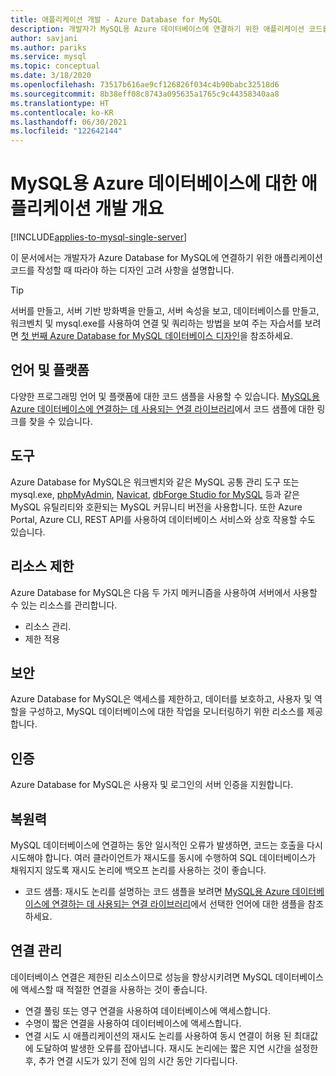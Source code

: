 ```yaml
---
title: 애플리케이션 개발 - Azure Database for MySQL
description: 개발자가 MySQL용 Azure 데이터베이스에 연결하기 위한 애플리케이션 코드를 작성할 때 따라야 하는 디자인 고려 사항을 소개합니다.
author: savjani
ms.author: pariks
ms.service: mysql
ms.topic: conceptual
ms.date: 3/18/2020
ms.openlocfilehash: 73517b616ae9cf126826f034c4b90babc32518d6
ms.sourcegitcommit: 8b38eff08c8743a095635a1765c9c44358340aa8
ms.translationtype: HT
ms.contentlocale: ko-KR
ms.lasthandoff: 06/30/2021
ms.locfileid: "122642144"
---
```

# <a name="application-development-overview-for-azure-database-for-mysql"></a>MySQL용 Azure 데이터베이스에 대한 애플리케이션 개발 개요 

[!INCLUDE[applies-to-mysql-single-server](includes/applies-to-mysql-single-server.md)]

이 문서에서는 개발자가 Azure Database for MySQL에 연결하기 위한 애플리케이션 코드를 작성할 때 따라야 하는 디자인 고려 사항을 설명합니다. 

> [!TIP]
> 서버를 만들고, 서버 기반 방화벽을 만들고, 서버 속성을 보고, 데이터베이스를 만들고, 워크벤치 및 mysql.exe를 사용하여 연결 및 쿼리하는 방법을 보여 주는 자습서를 보려면 [첫 번째 Azure Database for MySQL 데이터베이스 디자인](tutorial-design-database-using-portal.md)을 참조하세요.

## <a name="language-and-platform"></a>언어 및 플랫폼
다양한 프로그래밍 언어 및 플랫폼에 대한 코드 샘플을 사용할 수 있습니다. [MySQL용 Azure 데이터베이스에 연결하는 데 사용되는 연결 라이브러리](concepts-connection-libraries.md)에서 코드 샘플에 대한 링크를 찾을 수 있습니다.

## <a name="tools"></a>도구
Azure Database for MySQL은 워크벤치와 같은 MySQL 공통 관리 도구 또는 mysql.exe, [phpMyAdmin](https://www.phpmyadmin.net/), [Navicat](https://www.navicat.com/products/navicat-for-mysql), [dbForge Studio for MySQL](https://www.devart.com/dbforge/mysql/studio/) 등과 같은 MySQL 유틸리티와 호환되는 MySQL 커뮤니티 버전을 사용합니다. 또한 Azure Portal, Azure CLI, REST API를 사용하여 데이터베이스 서비스와 상호 작용할 수도 있습니다.

## <a name="resource-limitations"></a>리소스 제한
Azure Database for MySQL은 다음 두 가지 메커니즘을 사용하여 서버에서 사용할 수 있는 리소스를 관리합니다. 
- 리소스 관리.
- 제한 적용

## <a name="security"></a>보안
Azure Database for MySQL은 액세스를 제한하고, 데이터를 보호하고, 사용자 및 역할을 구성하고, MySQL 데이터베이스에 대한 작업을 모니터링하기 위한 리소스를 제공합니다.

## <a name="authentication"></a>인증
Azure Database for MySQL은 사용자 및 로그인의 서버 인증을 지원합니다.

## <a name="resiliency"></a>복원력
MySQL 데이터베이스에 연결하는 동안 일시적인 오류가 발생하면, 코드는 호출을 다시 시도해야 합니다. 여러 클라이언트가 재시도를 동시에 수행하여 SQL 데이터베이스가 채워지지 않도록 재시도 논리에 백오프 논리를 사용하는 것이 좋습니다.

- 코드 샘플: 재시도 논리를 설명하는 코드 샘플을 보려면 [MySQL용 Azure 데이터베이스에 연결하는 데 사용되는 연결 라이브러리](concepts-connection-libraries.md)에서 선택한 언어에 대한 샘플을 참조하세요.

## <a name="managing-connections"></a>연결 관리
데이터베이스 연결은 제한된 리소스이므로 성능을 향상시키려면 MySQL 데이터베이스에 액세스할 때 적절한 연결을 사용하는 것이 좋습니다.
- 연결 풀링 또는 영구 연결을 사용하여 데이터베이스에 액세스합니다.
- 수명이 짧은 연결을 사용하여 데이터베이스에 액세스합니다. 
- 연결 시도 시 애플리케이션의 재시도 논리를 사용하여 동시 연결이 허용 된 최대값에 도달하여 발생한 오류를 잡아냅니다. 재시도 논리에는 짧은 지연 시간을 설정한 후, 추가 연결 시도가 있기 전에 임의 시간 동안 기다립니다.
